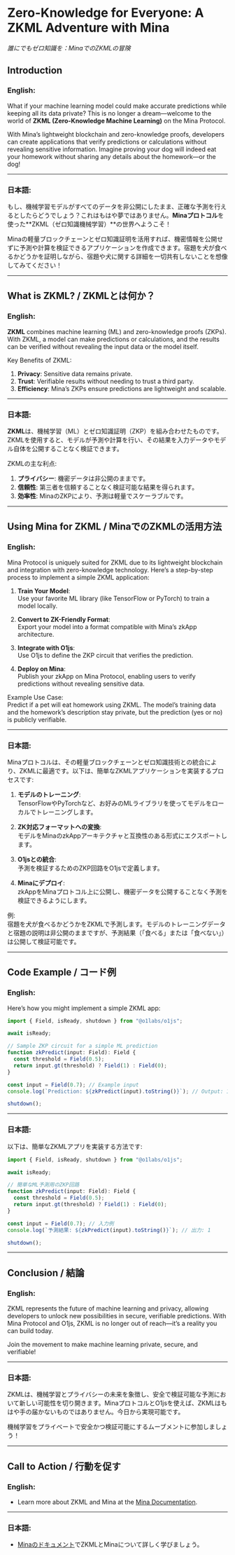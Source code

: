 # Zero-Knowledge for Everyone: A ZKML Adventure with Mina  
_誰にでもゼロ知識を：MinaでのZKMLの冒険_  

## **Introduction**  
### English:  
What if your machine learning model could make accurate predictions while keeping all its data private? This is no longer a dream—welcome to the world of **ZKML (Zero-Knowledge Machine Learning)** on the Mina Protocol.  

With Mina’s lightweight blockchain and zero-knowledge proofs, developers can create applications that verify predictions or calculations without revealing sensitive information. Imagine proving your dog will indeed eat your homework without sharing any details about the homework—or the dog!  

---

### 日本語:  
もし、機械学習モデルがすべてのデータを非公開にしたまま、正確な予測を行えるとしたらどうでしょう？これはもはや夢ではありません。**Minaプロトコル**を使った**ZKML（ゼロ知識機械学習）**の世界へようこそ！  

Minaの軽量ブロックチェーンとゼロ知識証明を活用すれば、機密情報を公開せずに予測や計算を検証できるアプリケーションを作成できます。宿題を犬が食べるかどうかを証明しながら、宿題や犬に関する詳細を一切共有しないことを想像してみてください！  

---

## **What is ZKML? / ZKMLとは何か？**  
### English:  
**ZKML** combines machine learning (ML) and zero-knowledge proofs (ZKPs). With ZKML, a model can make predictions or calculations, and the results can be verified without revealing the input data or the model itself.  

Key Benefits of ZKML:  
1. **Privacy**: Sensitive data remains private.  
2. **Trust**: Verifiable results without needing to trust a third party.  
3. **Efficiency**: Mina’s ZKPs ensure predictions are lightweight and scalable.  

---

### 日本語:  
**ZKML**は、機械学習（ML）とゼロ知識証明（ZKP）を組み合わせたものです。ZKMLを使用すると、モデルが予測や計算を行い、その結果を入力データやモデル自体を公開することなく検証できます。  

ZKMLの主な利点:  
1. **プライバシー**: 機密データは非公開のままです。  
2. **信頼性**: 第三者を信頼することなく検証可能な結果を得られます。  
3. **効率性**: MinaのZKPにより、予測は軽量でスケーラブルです。  

---

## **Using Mina for ZKML / MinaでのZKMLの活用方法**  
### English:  
Mina Protocol is uniquely suited for ZKML due to its lightweight blockchain and integration with zero-knowledge technology. Here’s a step-by-step process to implement a simple ZKML application:  

1. **Train Your Model**:  
   Use your favorite ML library (like TensorFlow or PyTorch) to train a model locally.  

2. **Convert to ZK-Friendly Format**:  
   Export your model into a format compatible with Mina’s zkApp architecture.  

3. **Integrate with O1js**:  
   Use O1js to define the ZKP circuit that verifies the prediction.  

4. **Deploy on Mina**:  
   Publish your zkApp on Mina Protocol, enabling users to verify predictions without revealing sensitive data.  

Example Use Case:  
Predict if a pet will eat homework using ZKML. The model’s training data and the homework’s description stay private, but the prediction (yes or no) is publicly verifiable.  

---

### 日本語:  
Minaプロトコルは、その軽量ブロックチェーンとゼロ知識技術との統合により、ZKMLに最適です。以下は、簡単なZKMLアプリケーションを実装するプロセスです:  

1. **モデルのトレーニング**:  
   TensorFlowやPyTorchなど、お好みのMLライブラリを使ってモデルをローカルでトレーニングします。  

2. **ZK対応フォーマットへの変換**:  
   モデルをMinaのzkAppアーキテクチャと互換性のある形式にエクスポートします。  

3. **O1jsとの統合**:  
   予測を検証するためのZKP回路をO1jsで定義します。  

4. **Minaにデプロイ**:  
   zkAppをMinaプロトコル上に公開し、機密データを公開することなく予測を検証できるようにします。  

例:  
宿題を犬が食べるかどうかをZKMLで予測します。モデルのトレーニングデータと宿題の説明は非公開のままですが、予測結果（「食べる」または「食べない」）は公開して検証可能です。  

---

## **Code Example / コード例**  
### English:  
Here’s how you might implement a simple ZKML app:  

```typescript  
import { Field, isReady, shutdown } from "@o1labs/o1js";  

await isReady;  

// Sample ZKP circuit for a simple ML prediction  
function zkPredict(input: Field): Field {  
  const threshold = Field(0.5);  
  return input.gt(threshold) ? Field(1) : Field(0);  
}  

const input = Field(0.7); // Example input  
console.log(`Prediction: ${zkPredict(input).toString()}`); // Output: 1  

shutdown();  
```  

---

### 日本語:  
以下は、簡単なZKMLアプリを実装する方法です:  

```typescript  
import { Field, isReady, shutdown } from "@o1labs/o1js";  

await isReady;  

// 簡単なML予測用のZKP回路  
function zkPredict(input: Field): Field {  
  const threshold = Field(0.5);  
  return input.gt(threshold) ? Field(1) : Field(0);  
}  

const input = Field(0.7); // 入力例  
console.log(`予測結果: ${zkPredict(input).toString()}`); // 出力: 1  

shutdown();  
```  

---

## **Conclusion / 結論**  
### English:  
ZKML represents the future of machine learning and privacy, allowing developers to unlock new possibilities in secure, verifiable predictions. With Mina Protocol and O1js, ZKML is no longer out of reach—it’s a reality you can build today.  

Join the movement to make machine learning private, secure, and verifiable!  

---

### 日本語:  
ZKMLは、機械学習とプライバシーの未来を象徴し、安全で検証可能な予測において新しい可能性を切り開きます。MinaプロトコルとO1jsを使えば、ZKMLはもはや手の届かないものではありません。今日から実現可能です。  

機械学習をプライベートで安全かつ検証可能にするムーブメントに参加しましょう！  

---

## **Call to Action / 行動を促す**  
### English:  
- Learn more about ZKML and Mina at the [Mina Documentation](https://docs.minaprotocol.com).  
---

### 日本語:  
- [Minaのドキュメント](https://docs.minaprotocol.com)でZKMLとMinaについて詳しく学びましょう。  
